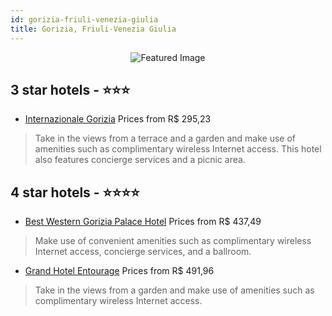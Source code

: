 ```yaml
---
id: gorizia-friuli-venezia-giulia
title: Gorizia, Friuli-Venezia Giulia
---
```


<center><img src="https://i.travelapi.com/hotels/2000000/1550000/1545300/1545281/a6b1cb5b_z.jpg" alt="Featured Image" /></center>


##  3 star hotels - ⭐️⭐️⭐️

-    [Internazionale Gorizia](https://us.hurb.com/hotels/gorizia/internazionale-gorizia-JNP-JP297823?cmp=18055) Prices from R$ 295,23
   > Take in the views from a terrace and a garden and make use of amenities such as complimentary wireless Internet access. This hotel also features concierge services and a picnic area.

##  4 star hotels - ⭐️⭐️⭐️⭐️

-    [Best Western Gorizia Palace Hotel](https://us.hurb.com/hotels/gorizia/best-western-gorizia-palace-hotel-JNP-JP072836?cmp=18055) Prices from R$ 437,49
   > Make use of convenient amenities such as complimentary wireless Internet access, concierge services, and a ballroom.
-    [Grand Hotel Entourage](https://us.hurb.com/hotels/gorizia/grand-hotel-entourage-JNP-JP320058?cmp=18055) Prices from R$ 491,96
   > Take in the views from a garden and make use of amenities such as complimentary wireless Internet access.
